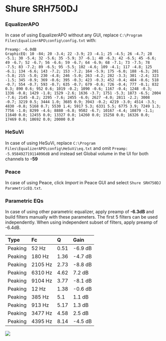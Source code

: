 # Shure SRH750DJ

### EqualizerAPO
In case of using EqualizerAPO without any GUI, replace `C:\Program Files\EqualizerAPO\config\config.txt`
with:
```
Preamp: -6.0dB
GraphicEQ: 10 -84; 20 -3.4; 22 -3.9; 23 -4.1; 25 -4.5; 26 -4.7; 28 -5.1; 30 -5.4; 32 -5.6; 35 -5.9; 37 -6.1; 40 -6.3; 42 -6.5; 45 -6.6; 49 -6.7; 52 -6.7; 56 -6.6; 59 -6.7; 64 -6.9; 68 -7.1; 73 -7.5; 78 -7.5; 83 -7.2; 89 -6.5; 95 -5.5; 102 -4.6; 109 -4.1; 117 -4.8; 125 -6.1; 134 -6.6; 143 -7.2; 153 -7.2; 164 -5.9; 175 -6.0; 188 -6.3; 201 -5.8; 215 -5.0; 230 -4.8; 246 -5.0; 263 -4.2; 282 -3.3; 301 -2.4; 323 -1.5; 345 -0.9; 369 -0.6; 395 -0.3; 423 -0.3; 452 -0.4; 484 -0.6; 518 -0.7; 554 -0.7; 593 -0.7; 635 -0.7; 679 -0.6; 726 -0.4; 777 -0.1; 832 0.3; 890 0.6; 952 0.6; 1019 -0.2; 1090 -0.6; 1167 -0.4; 1248 -0.3; 1336 -0.8; 1429 -1.8; 1529 -2.6; 1636 -3.7; 1751 -5.3; 1873 -6.5; 2004 -7.6; 2145 -8.2; 2295 -7.6; 2455 -6.0; 2627 -4.0; 2811 -2.2; 3008 -0.7; 3219 0.5; 3444 1.0; 3685 0.9; 3943 -0.2; 4219 -3.0; 4514 -3.5; 4830 -0.8; 5168 0.7; 5530 1.4; 5917 5.3; 6331 5.5; 6775 3.9; 7249 1.3; 7756 -1.0; 8299 -4.6; 8880 -6.8; 9502 -6.7; 10167 -4.4; 10879 -1.1; 11640 0.0; 12455 0.0; 13327 0.0; 14260 0.0; 15258 0.0; 16326 0.0; 17469 0.0; 18692 0.0; 20000 0.0
```

### HeSuVi
In case of using HeSuVi, replace `C:\Program Files\EqualizerAPO\config\HeSuVi\eq.txt` and omit `Preamp:
-5.958492719114096dB` and instead set Global volume in the UI for both channels to **-59**

### Peace
In case of using Peace, click *Import* in Peace GUI and select `Shure SRH750DJ ParametricEQ.txt`.

### Parametric EQs
In case of using other parametric equalizer, apply preamp of **-6.3dB** and build filters manually
with these parameters. The first 5 filters can be used independently.
When using independent subset of filters, apply preamp of -6.4dB.

| Type    | Fc      |    Q | Gain    |
|:--------|:--------|:-----|:--------|
| Peaking | 52 Hz   | 0.51 | -6.9 dB |
| Peaking | 180 Hz  | 1.36 | -4.7 dB |
| Peaking | 2105 Hz | 2.73 | -8.8 dB |
| Peaking | 6310 Hz | 4.62 | 7.2 dB  |
| Peaking | 9104 Hz | 3.77 | -8.1 dB |
| Peaking | 12 Hz   | 1.38 | -0.6 dB |
| Peaking | 385 Hz  | 5.1  | 1.1 dB  |
| Peaking | 913 Hz  | 5.17 | 1.3 dB  |
| Peaking | 3477 Hz | 4.58 | 2.5 dB  |
| Peaking | 4395 Hz | 8.14 | -4.5 dB |

![](https://raw.githubusercontent.com/jaakkopasanen/AutoEq/master/results/headphonecom/sbaf-serious/Shure%20SRH750DJ/Shure%20SRH750DJ.png)